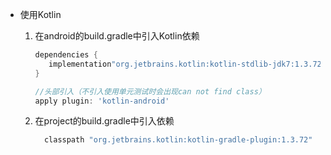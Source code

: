 - 使用Kotlin

  1. 在android的build.gradle中引入Kotlin依赖

     ```groovy
     dependencies {
     	implementation"org.jetbrains.kotlin:kotlin-stdlib-jdk7:1.3.72"
     }
     
     //头部引入（不引入使用单元测试时会出现can not find class）
     apply plugin: 'kotlin-android'
     ```

  2. 在project的build.gradle中引入依赖

     ```groovy
       classpath "org.jetbrains.kotlin:kotlin-gradle-plugin:1.3.72"
     ```

     

